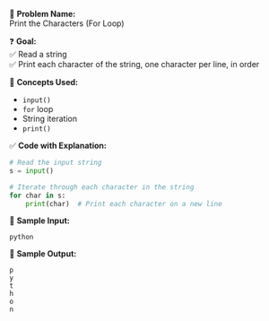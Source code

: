 🧩 **Problem Name:**  
Print the Characters (For Loop)

❓ **Goal:**  
✅ Read a string  
✅ Print each character of the string, one character per line, in order

🧠 **Concepts Used:**

- `input()`
- `for` loop
- String iteration
- `print()`

✅ **Code with Explanation:**

```python
# Read the input string
s = input()

# Iterate through each character in the string
for char in s:
    print(char)  # Print each character on a new line
```

🧪 **Sample Input:**

```
python
```

🧾 **Sample Output:**

```
p
y
t
h
o
n
```
